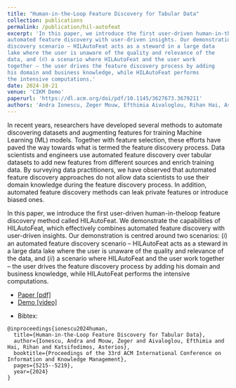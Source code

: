 ```yaml
---
title: "Human-in-the-Loop Feature Discovery for Tabular Data"
collection: publications
permalink: /publication/hil-autofeat
excerpt: 'In this paper, we introduce the first user-driven human-in-theloop feature discovery method called HILAutoFeat. We demonstrate the capabilities of HILAutoFeat, which effectively combines
automated feature discovery with user-driven insights. Our demonstration is centred around two scenarios: (𝑖) an automated feature
discovery scenario – HILAutoFeat acts as a steward in a large data
lake where the user is unaware of the quality and relevance of the
data, and (𝑖𝑖) a scenario where HILAutoFeat and the user work
together – the user drives the feature discovery process by adding
his domain and business knowledge, while HILAutoFeat performs
the intensive computations.'
date: 2024-10-21
venue: 'CIKM Demo'
paperurl: 'https://dl.acm.org/doi/pdf/10.1145/3627673.3679211'
authors: 'Andra Ionescu, Zeger Mouw, Efthimia Aivaloglou, Rihan Hai, Asterios Katsifodimos'
---
```


In recent years, researchers have developed several methods to automate discovering datasets and augmenting features for training Machine Learning (ML) models. Together with feature selection, these
efforts have paved the way towards what is termed the feature discovery process. Data scientists and engineers use automated feature
discovery over tabular datasets to add new features from different
sources and enrich training data. By surveying data practitioners,
we have observed that automated feature discovery approaches do
not allow data scientists to use their domain knowledge during the
feature discovery process. In addition, automated feature discovery
methods can leak private features or introduce biased ones.

In this paper, we introduce the first user-driven human-in-theloop feature discovery method called HILAutoFeat. We demonstrate the capabilities of HILAutoFeat, which effectively combines
automated feature discovery with user-driven insights. Our demonstration is centred around two scenarios: (𝑖) an automated feature
discovery scenario – HILAutoFeat acts as a steward in a large data
lake where the user is unaware of the quality and relevance of the
data, and (𝑖𝑖) a scenario where HILAutoFeat and the user work
together – the user drives the feature discovery process by adding
his domain and business knowledge, while HILAutoFeat performs
the intensive computations.

<ul>
    <li> 
        <a href="https://dl.acm.org/doi/pdf/10.1145/3627673.3679211" target="_blank"><i class="fa-solid fa-file-pdf"></i> Paper [pdf]</a>
    </li>
    <li> 
        <a href="https://youtu.be/tjXxCb2C3hU" target="_blank"><i class="fa-brands fa-youtube"></i> Demo [video]</a>
    </li>
</ul>


- Bibtex: 
```
@inproceedings{ionescu2024human,
  title={Human-in-the-Loop Feature Discovery for Tabular Data},
  author={Ionescu, Andra and Mouw, Zeger and Aivaloglou, Efthimia and Hai, Rihan and Katsifodimos, Asterios},
  booktitle={Proceedings of the 33rd ACM International Conference on Information and Knowledge Management},
  pages={5215--5219},
  year={2024}
}
```